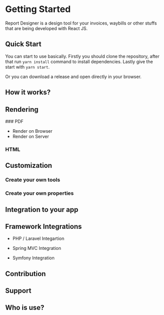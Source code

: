 # Getting Started

Report Designer is a design tool for your invoices, waybills or other stuffs that are being developed with React JS.

## Quick Start

You can start to use basically. Firstly you should clone the repository, after that run `yarn install` command to install dependencies. Lastly give the start with `yarn start`.

Or you can download a release and open directly in your browser.

## How it works?

## Rendering

### PDF

- Render on Browser
- Render on Server

### HTML

## Customization

### Create your own tools

### Create your own properties

## Integration to your app

## Framework Integrations

- PHP / Laravel Integartion

- Spring MVC Integration

- Symfony Integration

## Contribution

## Support

## Who is use?

